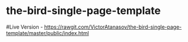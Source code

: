 # the-bird-single-page-template
#Live Version - https://rawgit.com/VictorAtanasov/the-bird-single-page-template/master/public/index.html